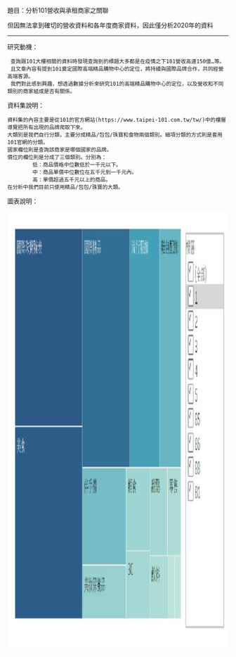 題目：分析101營收與承租商家之關聯

但因無法拿到確切的營收資料和各年度商家資料，因此僅分析2020年的資料

-------------------------------------------------------------------------------------

研究動機：
	
     查詢跟101大樓相關的資料時發現查詢到的標題大多都是在疫情之下101營收高達150億…等。
     且文章內容有提到101奠定國際高端精品購物中心的定位，將持續與國際品牌合作，共同經營高端客源。
     我們對此感到興趣，想透過數據分析來研究101的高端精品購物中心的定位，以及營收和不同類別的商家組成是否有關係。

資料集說明：

	資料集的內容主要是從101的官方網站(https://www.taipei-101.com.tw/tw/)中的樓層導覽把所有出現的品牌爬取下來。
 	大類別是我們自行分類，主要分成精品/包包/珠寶和食物兩個類別。細項分類的方式則是套用101官網的分類。
  	國家欄位則是查詢該商家是哪個國家的品牌。
   	價位的欄位則是分成了三個類別。分別為：
    		低：商品價格中位數低於一千元以下。
    		中：商品單價中位數位在五千元到一千元內。
     		高：單價超過五千元以上的商品。
    在分析中我們目前只使用精品/包包/珠寶的大類。

圖表說明：

<img src="https://github.com/tank11110/young/blob/master/%E8%A6%96%E8%A6%BA%E5%8C%96/%E5%9C%96%E7%89%87/%E6%A8%93%E5%B1%A4.jpg" height="1000" width="2000">
